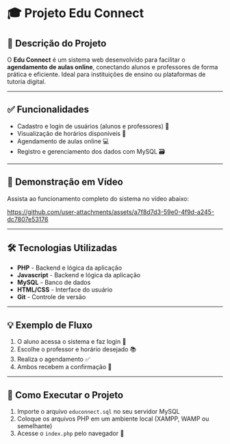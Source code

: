 # 🎓 Projeto Edu Connect

## 📌 Descrição do Projeto  
O **Edu Connect** é um sistema web desenvolvido para facilitar o **agendamento de aulas online**, conectando alunos e professores de forma prática e eficiente. Ideal para instituições de ensino ou plataformas de tutoria digital.

---

## ✅ Funcionalidades
- Cadastro e login de usuários (alunos e professores) 🔐  
- Visualização de horários disponíveis 📅  
- Agendamento de aulas online 💻  
- Registro e gerenciamento dos dados com MySQL 🗃️  

---

## 🎥 Demonstração em Vídeo
Assista ao funcionamento completo do sistema no vídeo abaixo:

https://github.com/user-attachments/assets/a7f8d7d3-59e0-4f9d-a245-dc7807e53176

---

## 🛠️ Tecnologias Utilizadas
- **PHP** - Backend e lógica da aplicação
- **Javascript** - Backend e lógica da aplicação 
- **MySQL** - Banco de dados  
- **HTML/CSS** - Interface do usuário  
- **Git** - Controle de versão  

---

## 💡 Exemplo de Fluxo
1. O aluno acessa o sistema e faz login 🔐  
2. Escolhe o professor e horário desejado 📚  
3. Realiza o agendamento ✅  
4. Ambos recebem a confirmação 📩  

---

## 🚀 Como Executar o Projeto
1. Importe o arquivo `educonnect.sql` no seu servidor MySQL  
2. Coloque os arquivos PHP em um ambiente local (XAMPP, WAMP ou semelhante)  
3. Acesse o `index.php` pelo navegador 🧭  
